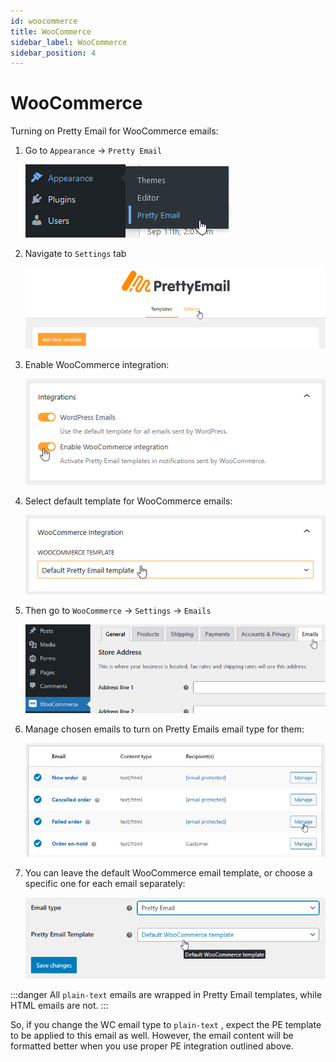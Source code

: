 ```yaml
---
id: woocommerce
title: WooCommerce
sidebar_label: WooCommerce
sidebar_position: 4
---
```


# WooCommerce

Turning on Pretty Email for WooCommerce emails:

1.  Go to `Appearance` -> `Pretty Email`

    ![](../../assets/wordpress-appearance-pretty-email-menu.png)

2.  Navigate to `Settings` tab

    ![](../../assets/woocommerce-pretty-email-settings-tab.png)

3.  Enable WooCommerce integration:

    ![](../../assets/woocommerce-integration-enable-checkbox.png)

4.  Select default template for WooCommerce emails:

    ![](../../assets/woocommerce-default-template-selection.png)

5.  Then go to `WooCommerce` -> `Settings` -> `Emails`

    ![](../../assets/woocommerce-settings-emails-menu.png)

6.  Manage chosen emails to turn on Pretty Emails email type for them:

    ![](../../assets/woocommerce-email-template-configuration.png)

7.  You can leave the default WooCommerce email template, or choose a specific one for each email separately:

    ![](../../assets/woocommerce-specific-template-selection.png)

:::danger
All `plain-text` emails are wrapped in Pretty Email templates, while HTML emails are not.
:::

So, if you change the WC email type to `plain-text` , expect the PE template to be applied to this email as well. However, the email content will be formatted better when you use proper PE integration outlined above.